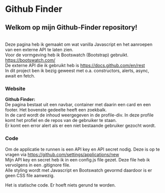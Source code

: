 # Github Finder

## Welkom op mijn Github-Finder repository!

\
Deze pagina heb ik gemaakt om wat vanilla Javascript en het aanroepen van een externe API te laten zien. \
Voor de vormgeving heb ik Bootswatch (Bootstrap) gebruikt. https://bootswatch.com/ \
De externe API die ik gebruikt heb is https://docs.github.com/en/rest \
In dit project ben ik bezig geweest met o.a. constructors,  alerts, async, await en fetch.



### Website
**Github Finder:**\
De pagina bestaat uit een navbar, container met daarin een card en een footer. Het bovenste gedeelte heeft een zoekbalk. \
In de card wordt de inhoud weergegeven in de profile-div. In deze profile komt het profiel en de repos van de gebruiker te staan. \
Er komt een error alert als er een niet bestaande gebruiker gezocht wordt. 



### Code
Om de applicatie te runnen is een API key en API secret nodig. Deze is op te vragen via https://github.com/settings/applications/new \
Mijn API key en secret heb ik in een config.js file gezet. Deze file heb ik vervolgens in een .gitignore file. \
Alle styling wordt met Javascript en Bootswatch gevormd daardoor is er geen CSS file aanwezig.

Het is statische code. Er hoeft niets gerund te worden.
